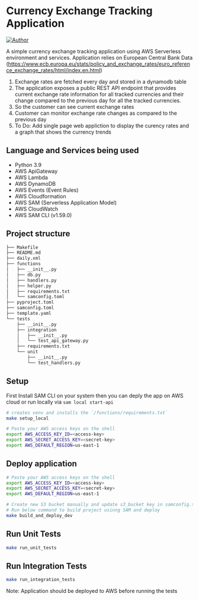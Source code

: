 # Currency Exchange Tracking Application
[![Author](http://img.shields.io/badge/author-@saifkhan192-blue.svg)](https://www.linkedin.com/in/saifullah-khan-02318086/)

A simple currency exchange tracking application using AWS Serverless environment and services.
Application relies on European Central Bank Data 
(https://www.ecb.europa.eu/stats/policy_and_exchange_rates/euro_reference_exchange_rates/html/index.en.html)

1. Exchange rates are fetched every day and stored in a dynamodb table
2. The application exposes a public REST API endpoint that provides current exchange rate information for all tracked currencies and their change compared to the previous day for all the tracked currencies.
3. So the customer can see current exchange rates
4. Customer can monitor exchange rate changes as compared to the previous day
4. To Do: Add single page web appliction to display the curency rates and a graph that shows the currency trends

## Language and Services being used

-   Python 3.9
-   AWS ApiGateway
-   AWS Lambda
-   AWS DynamoDB
-   AWS Events (Event Rules)
-   AWS Cloudformation
-   AWS SAM (Serverless Application Model)
-   AWS CloudWatch
-   AWS SAM CLI (v1.59.0)

## Project  structure
```sh
├── Makefile
├── README.md
├── daily.xml
├── functions
│   ├── __init__.py
│   ├── db.py
│   ├── handlers.py
│   ├── helper.py
│   ├── requirements.txt
│   └── samconfig.toml
├── pyproject.toml
├── samconfig.toml
├── template.yaml
└── tests
    ├── __init__.py
    ├── integration
    │   ├── __init__.py
    │   └── test_api_gateway.py
    ├── requirements.txt
    └── unit
        ├── __init__.py
        └── test_handlers.py
```

## Setup
First Install SAM CLI on your system then you can deply the app on AWS cloud or run locally via `sam local start-api`

```bash
# creates venv and installs the `/functions/requirements.txt`
make setup_local 

# Paste your AWS access keys on the shell
export AWS_ACCESS_KEY_ID=<access-key>
export AWS_SECRET_ACCESS_KEY=<secret-key>
export AWS_DEFAULT_REGION=us-east-1
```

## Deploy application

```bash
# Paste your AWS access keys on the shell
export AWS_ACCESS_KEY_ID=<access-key>
export AWS_SECRET_ACCESS_KEY=<secret-key>
export AWS_DEFAULT_REGION=us-east-1

# Create new S3 bucket manually and update s3_bucket key in samconfig.toml file
# Run below command to build project usinng SAM and deploy
make build_and_deploy_dev
```

## Run Unit Tests

```bash
make run_unit_tests
```

## Run Integration Tests

```bash
make run_integration_tests
```

Note: Application should be deployed to AWS before running the tests
